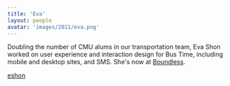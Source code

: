 ```yaml
---
title: 'Eva'
layout: people
avatar: 'images/2011/eva.png'
---
```


Doubling the number of CMU alums in our transportation team, Eva Shon worked on user experience and interaction design for Bus Time, including mobile and desktop sites, and SMS. She's now at <a href="http://boundlessgeo.com/">Boundless</a>.

<a href="https://github.com/eshon"><span class="octicon octicon-mark-github"> eshon</span></a> 
 
